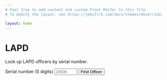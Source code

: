 ```yaml
---
# Feel free to add content and custom Front Matter to this file.
# To modify the layout, see https://jekyllrb.com/docs/themes/#overriding-theme-defaults

layout: home
---
```


# LAPD

Look up LAPD officers by serial number.

<form id='lapdSearch' class="usa-form">
  <legend class="usa-legend usa-legend--large">
  </legend>
  <label class="usa-label" for="serial-number">Serial number (5 digits)</label>
  <input
    class="usa-input"
    id="serial-number"
    name="serial-number"
    type="text"
    autocomplete="off"
    autocapitalize="off"
    autocorrect="off"
    required="required"
    size=6
    placeholder="23506"
    pattern="\d{5}"
    list="lapd-serial-numbers"
  />

  <datalist id="lapd-serial-numbers">
    {% for cop in site.data['us']['ca']['police']['los_angeles']['cops'] %}
      <option value="{{ cop['SerialNo'] }}"/>
    {% endfor %}
  </datalist>

  <input class="usa-button" type="submit" value="Find Officer" />
</form>

<script>
function findLapdCop(event) {
  event.preventDefault()
  const serialNumber = event.target.querySelector('#serial-number').value
  const path = `/us/ca/police/los_angeles/${serialNumber}`
  window.location.assign(path)
}

const form = document.getElementById('lapdSearch')
form.addEventListener('submit', findLapdCop)
</script>

